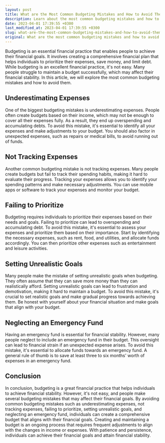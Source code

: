 ```yaml
---
layout: post
title: What are the Most Common Budgeting Mistakes and How to Avoid Them?
description: Learn about the most common budgeting mistakes and how to avoid them to achieve financial stability.
date: 2023-04-01 17:39:55 +0300
last_modified_at: 2023-04-01 17:39:55 +0300
slug: what-are-the-most-common-budgeting-mistakes-and-how-to-avoid-them
original: What are the most common budgeting mistakes and how to avoid them?
---
```

Budgeting is an essential financial practice that enables people to achieve their financial goals. It involves creating a comprehensive financial plan that helps individuals to prioritize their expenses, save money, and limit debt. While budgeting is an excellent financial practice, it's not easy. Many people struggle to maintain a budget successfully, which may affect their financial stability. In this article, we will explore the most common budgeting mistakes and how to avoid them.

## Underestimating Expenses

One of the biggest budgeting mistakes is underestimating expenses. People often create budgets based on their income, which may not be enough to cover all their expenses fully. As a result, they end up overspending and accumulating debts. To avoid this mistake, it's essential to identify all your expenses and make adjustments to your budget. You should also factor in unexpected expenses, such as repairs or medical bills, to avoid running out of funds.

## Not Tracking Expenses

Another common budgeting mistake is not tracking expenses. Many people create budgets but fail to track their spending habits, making it hard to evaluate their progress. Tracking your expenses allows you to identify your spending patterns and make necessary adjustments. You can use mobile apps or software to track your expenses and monitor your budget.

## Failing to Prioritize

Budgeting requires individuals to prioritize their expenses based on their needs and goals. Failing to prioritize can lead to overspending and accumulating debt. To avoid this mistake, it's essential to assess your expenses and prioritize them based on their importance. Start by identifying the necessary expenses, such as rent, food, and utilities, and allocate funds accordingly. You can then prioritize other expenses such as entertainment and leisure activities.

## Setting Unrealistic Goals

Many people make the mistake of setting unrealistic goals when budgeting. They often assume that they can save more money than they can realistically afford. Setting unrealistic goals can lead to frustration and demotivation, making it hard to maintain a budget. To avoid this mistake, it's crucial to set realistic goals and make gradual progress towards achieving them. Be honest with yourself about your financial situation and make goals that align with your budget.

## Neglecting an Emergency Fund

Having an emergency fund is essential for financial stability. However, many people neglect to include an emergency fund in their budget. This oversight can lead to financial strain if an unexpected expense arises. To avoid this mistake, it's essential to allocate funds towards an emergency fund. A general rule of thumb is to save at least three to six months' worth of expenses in an emergency fund.

## Conclusion

In conclusion, budgeting is a great financial practice that helps individuals to achieve financial stability. However, it's not easy, and people make several budgeting mistakes that may affect their financial goals. By avoiding common budgeting mistakes such as underestimating expenses, not tracking expenses, failing to prioritize, setting unrealistic goals, and neglecting an emergency fund, individuals can create a comprehensive budget that aligns with their financial goals. Creating and maintaining a budget is an ongoing process that requires frequent adjustments to align with the changes in income or expenses. With patience and persistence, individuals can achieve their financial goals and attain financial stability.